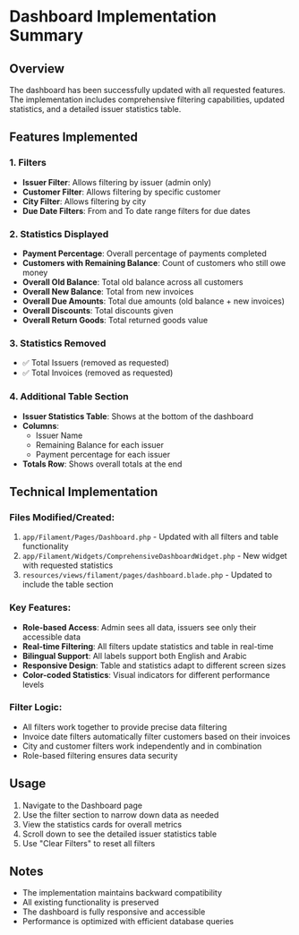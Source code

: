# Dashboard Implementation Summary

## Overview
The dashboard has been successfully updated with all requested features. The implementation includes comprehensive filtering capabilities, updated statistics, and a detailed issuer statistics table.

## Features Implemented

### 1. Filters
- **Issuer Filter**: Allows filtering by issuer (admin only)
- **Customer Filter**: Allows filtering by specific customer
- **City Filter**: Allows filtering by city
- **Due Date Filters**: From and To date range filters for due dates

### 2. Statistics Displayed
- **Payment Percentage**: Overall percentage of payments completed
- **Customers with Remaining Balance**: Count of customers who still owe money
- **Overall Old Balance**: Total old balance across all customers
- **Overall New Balance**: Total from new invoices
- **Overall Due Amounts**: Total due amounts (old balance + new invoices)
- **Overall Discounts**: Total discounts given
- **Overall Return Goods**: Total returned goods value

### 3. Statistics Removed
- ✅ Total Issuers (removed as requested)
- ✅ Total Invoices (removed as requested)

### 4. Additional Table Section
- **Issuer Statistics Table**: Shows at the bottom of the dashboard
- **Columns**:
  - Issuer Name
  - Remaining Balance for each issuer
  - Payment percentage for each issuer
- **Totals Row**: Shows overall totals at the end

## Technical Implementation

### Files Modified/Created:
1. `app/Filament/Pages/Dashboard.php` - Updated with all filters and table functionality
2. `app/Filament/Widgets/ComprehensiveDashboardWidget.php` - New widget with requested statistics
3. `resources/views/filament/pages/dashboard.blade.php` - Updated to include the table section

### Key Features:
- **Role-based Access**: Admin sees all data, issuers see only their accessible data
- **Real-time Filtering**: All filters update statistics and table in real-time
- **Bilingual Support**: All labels support both English and Arabic
- **Responsive Design**: Table and statistics adapt to different screen sizes
- **Color-coded Statistics**: Visual indicators for different performance levels

### Filter Logic:
- All filters work together to provide precise data filtering
- Invoice date filters automatically filter customers based on their invoices
- City and customer filters work independently and in combination
- Role-based filtering ensures data security

## Usage
1. Navigate to the Dashboard page
2. Use the filter section to narrow down data as needed
3. View the statistics cards for overall metrics
4. Scroll down to see the detailed issuer statistics table
5. Use "Clear Filters" to reset all filters

## Notes
- The implementation maintains backward compatibility
- All existing functionality is preserved
- The dashboard is fully responsive and accessible
- Performance is optimized with efficient database queries

